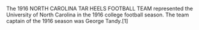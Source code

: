 The 1916 NORTH CAROLINA TAR HEELS FOOTBALL TEAM represented the University of North Carolina in the 1916 college football season. The team captain of the 1916 season was George Tandy.[1]
